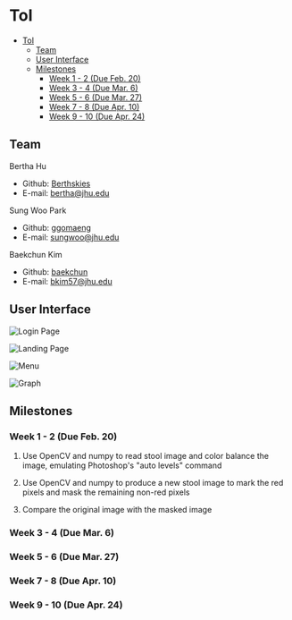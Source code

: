 # ToI
- [ToI](#toi)
    - [Team](#team)
    - [User Interface](#user-interface)
    - [Milestones](#milestones)
        - [Week 1 - 2 (Due Feb. 20)](#week-1---2-due-feb-20)
        - [Week 3 - 4 (Due Mar. 6)](#week-3---4-due-mar-6)
        - [Week 5 - 6 (Due Mar. 27)](#week-5---6-due-mar-27)
        - [Week 7 - 8 (Due Apr. 10)](#week-7---8-due-apr-10)
        - [Week 9 - 10 (Due Apr. 24)](#week-9---10-due-apr-24)

## Team

Bertha Hu
* Github: [Berthskies](https://github.com/Berthskies)
* E-mail: bertha@jhu.edu

Sung Woo Park
* Github: [ggomaeng](https://github.com/ggomaeng)
* E-mail: sungwoo@jhu.edu

Baekchun Kim
* Github: [baekchun](https://github.com/baekchun)
* E-mail: bkim57@jhu.edu

## User Interface

![Login Page](https://github.com/baekchun/Toi/blob/master/screenshots/login.png?raw=true)

![Landing Page](https://github.com/baekchun/Toi/blob/master/screenshots/landing.png?raw=true)

![Menu](https://github.com/baekchun/Toi/blob/master/screenshots/menu.png?raw=true)

![Graph](https://github.com/baekchun/Toi/blob/master/screenshots/graph.png?raw=true)

## Milestones

### Week 1 - 2 (Due Feb. 20)

1. Use OpenCV and numpy to read stool image and color balance the image, emulating Photoshop's "auto levels" command

1. Use OpenCV and numpy to produce a new stool image to mark the red pixels and mask the remaining non-red pixels

1. Compare the original image with the masked image

### Week 3 - 4 (Due Mar. 6)

### Week 5 - 6 (Due Mar. 27)

### Week 7 - 8 (Due Apr. 10)

### Week 9 - 10 (Due Apr. 24)
